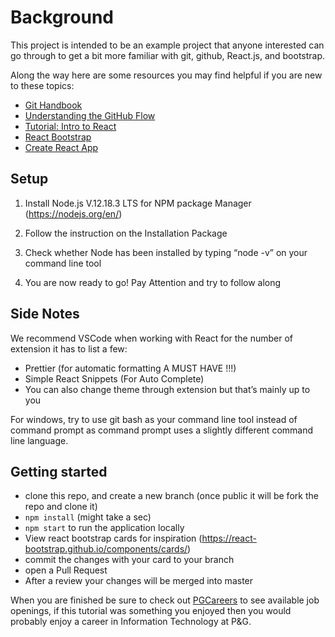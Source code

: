 # Background

This project is intended to be an example project that anyone interested can go through to get a bit more familiar with git, github, React.js, and bootstrap.

Along the way here are some resources you may find helpful if you are new to these topics:

- [Git Handbook](https://guides.github.com/introduction/git-handbook/)
- [Understanding the GitHub Flow](https://guides.github.com/introduction/flow/)
- [Tutorial: Intro to React](https://reactjs.org/tutorial/tutorial.html)
- [React Bootstrap](https://react-bootstrap.github.io/getting-started/why-react-bootstrap/)
- [Create React App](https://github.com/facebook/create-react-app)

## Setup 

1. Install Node.js V.12.18.3 LTS for NPM package Manager (https://nodejs.org/en/)  

2. Follow the instruction on the Installation Package 

3. Check whether Node has been installed by typing “node -v” on your command line tool  

4. You are now ready to go! Pay Attention and try to follow along 

## Side Notes 

We recommend VSCode when working with React for the number of extension it has to list a few: 
- Prettier (for automatic formatting A MUST HAVE !!!) 
- Simple React Snippets (For Auto Complete) 
- You can also change theme through extension but that’s mainly up to you 

For windows, try to use git bash as your command line tool instead of command prompt as command prompt uses a slightly different command line language. 

## Getting started

- clone this repo, and create a new branch (once public it will be fork the repo and clone it)
- `npm install` (might take a sec)
- `npm start` to run the application locally
- View react bootstrap cards for inspiration (https://react-bootstrap.github.io/components/cards/)
- commit the changes with your card to your branch
- open a Pull Request
- After a review your changes will be merged into master

When you are finished be sure to check out [PGCareers](https://www.pgcareers.com/search-jobs) to see available job openings, if this tutorial was something you enjoyed then you would probably enjoy a career in Information Technology at P&G.
